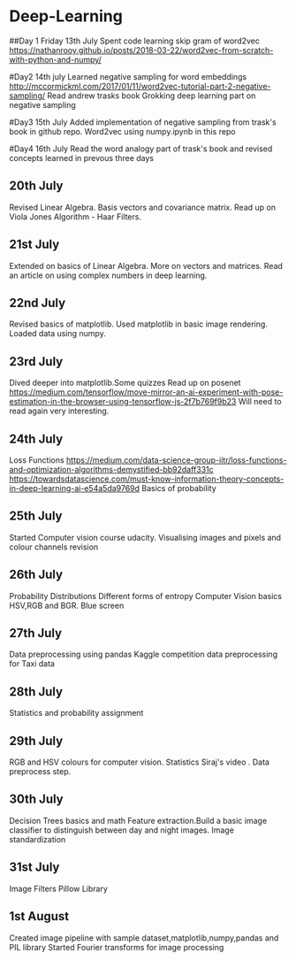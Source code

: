 # Deep-Learning

##Day 1 Friday 13th July 
Spent code learning skip gram of word2vec
https://nathanrooy.github.io/posts/2018-03-22/word2vec-from-scratch-with-python-and-numpy/

#Day2 14th july
Learned negative sampling for word embeddings
http://mccormickml.com/2017/01/11/word2vec-tutorial-part-2-negative-sampling/
Read andrew trasks book Grokking deep learning part on negative sampling

#Day3 15th July
Added implementation of negative sampling from trask's book in github repo.
Word2vec using numpy.ipynb in this repo

#Day4 16th July
Read the word analogy part of trask's book and revised concepts learned in prevous three days

## 20th July
Revised Linear Algebra. Basis vectors and covariance matrix.
Read up on Viola Jones Algorithm - Haar Filters.

## 21st July
Extended on basics of Linear Algebra. More on vectors and matrices.
Read an article on using complex numbers in deep learning.

## 22nd July
Revised basics of matplotlib.
Used matplotlib in basic image rendering.
Loaded data using numpy.

## 23rd July
Dived deeper into matplotlib.Some quizzes
Read up on posenet
https://medium.com/tensorflow/move-mirror-an-ai-experiment-with-pose-estimation-in-the-browser-using-tensorflow-js-2f7b769f9b23
Will need to read again very interesting.

## 24th July
Loss Functions
https://medium.com/data-science-group-iitr/loss-functions-and-optimization-algorithms-demystified-bb92daff331c
https://towardsdatascience.com/must-know-information-theory-concepts-in-deep-learning-ai-e54a5da9769d
Basics of probability

## 25th July
Started Computer vision course udacity.
Visualising images and pixels and colour channels revision

## 26th July
Probability Distributions
Different forms of entropy
Computer Vision basics HSV,RGB and BGR. Blue screen

## 27th July
Data preprocessing using pandas
Kaggle competition data preprocessing for Taxi data

## 28th July
Statistics and probability assignment

## 29th July
RGB and HSV colours for computer vision.
Statistics 
Siraj's video . Data preprocess step.

## 30th July
Decision Trees basics and math
Feature extraction.Build a basic image classifier to distinguish between day and night images.
Image standardization

## 31st July
Image Filters
Pillow Library

## 1st August
Created image pipeline with sample dataset,matplotlib,numpy,pandas and PIL library
Started Fourier transforms for image processing







